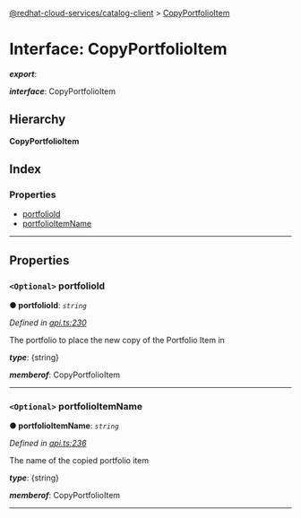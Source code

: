 [@redhat-cloud-services/catalog-client](../README.md) > [CopyPortfolioItem](../interfaces/copyportfolioitem.md)

# Interface: CopyPortfolioItem

*__export__*: 

*__interface__*: CopyPortfolioItem

## Hierarchy

**CopyPortfolioItem**

## Index

### Properties

* [portfolioId](copyportfolioitem.md#portfolioid)
* [portfolioItemName](copyportfolioitem.md#portfolioitemname)

---

## Properties

<a id="portfolioid"></a>

### `<Optional>` portfolioId

**● portfolioId**: *`string`*

*Defined in [api.ts:230](https://github.com/RedHatInsights/javascript-clients/blob/master/packages/catalog/api.ts#L230)*

The portfolio to place the new copy of the Portfolio Item in

*__type__*: {string}

*__memberof__*: CopyPortfolioItem

___
<a id="portfolioitemname"></a>

### `<Optional>` portfolioItemName

**● portfolioItemName**: *`string`*

*Defined in [api.ts:236](https://github.com/RedHatInsights/javascript-clients/blob/master/packages/catalog/api.ts#L236)*

The name of the copied portfolio item

*__type__*: {string}

*__memberof__*: CopyPortfolioItem

___

